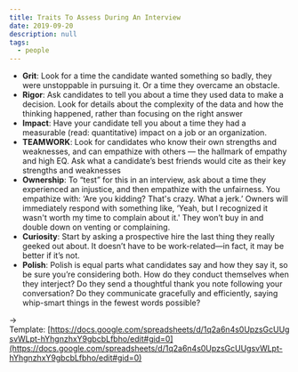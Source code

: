 ```yaml
---
title: Traits To Assess During An Interview
date: 2019-09-20
description: null
tags: 
  - people
---
```


* **Grit**: Look for a time the candidate wanted something so badly, they were unstoppable in pursuing it. Or a time they overcame an obstacle.
* **Rigor**: Ask candidates to tell you about a time they used data to make a decision. Look for details about the complexity of the data and how the thinking happened, rather than focusing on the right answer
* **Impact**: Have your candidate tell you about a time they had a measurable (read: quantitative) impact on a job or an organization.
* **TEAMWORK**: Look for candidates who know their own strengths and weaknesses, and can empathize with others — the hallmark of empathy and high EQ. Ask what a candidate’s best friends would cite as their key strengths and weaknesses
* **Ownership**: To “test” for this in an interview, ask about a time they experienced an injustice, and then empathize with the unfairness. You empathize with: ‘Are you kidding? That's crazy. What a jerk.’ Owners will immediately respond with something like, ‘Yeah, but I recognized it wasn't worth my time to complain about it.' They won’t buy in and double down on venting or complaining.
* **Curiosity**: Start by asking a prospective hire the last thing they really geeked out about. It doesn’t have to be work-related—in fact, it may be better if it’s not.
* **Polish**: Polish is equal parts what candidates say and how they say it, so be sure you’re considering both. How do they conduct themselves when they interject? Do they send a thoughtful thank you note following your conversation? Do they communicate gracefully and efficiently, saying whip-smart things in the fewest words possible?

→ Template: [https://docs.google.com/spreadsheets/d/1q2a6n4s0UpzsGcUUgsvWLpt-hYhgnzhxY9gbcbLfbho/edit#gid=0](https://docs.google.com/spreadsheets/d/1q2a6n4s0UpzsGcUUgsvWLpt-hYhgnzhxY9gbcbLfbho/edit#gid=0)
